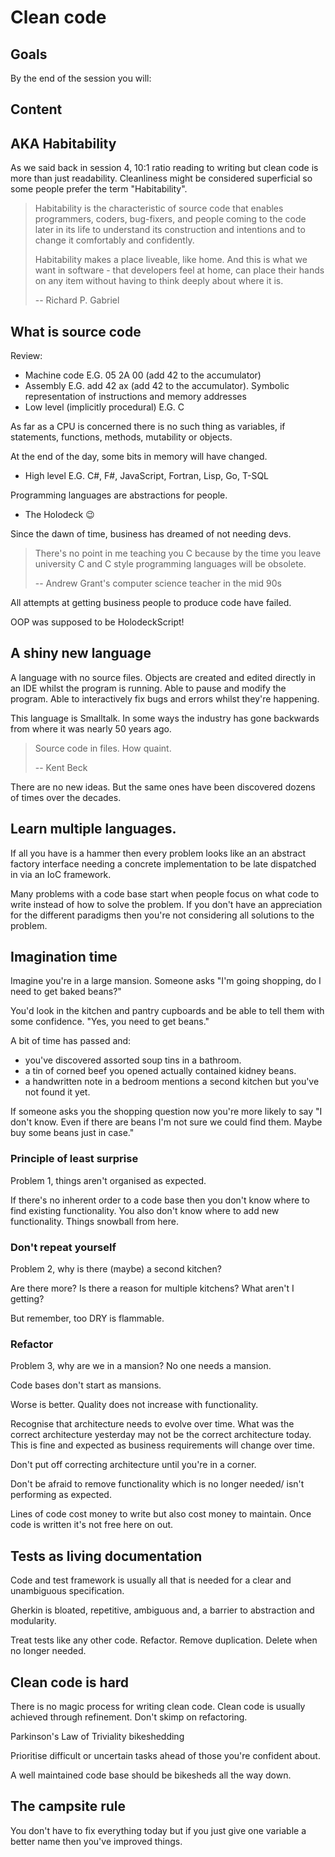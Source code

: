 # Clean code

## Goals

By the end of the session you will:

## Content

## AKA Habitability

As we said back in session 4, 10:1 ratio reading to writing but clean code is more than just readability. Cleanliness might be considered superficial so some people prefer the term "Habitability".

> Habitability is the characteristic of source code that enables programmers, coders, bug-fixers, and people coming to the code later in its life to understand its construction and intentions and to change it comfortably and confidently.
>
> Habitability makes a place liveable, like home. And this is what we want in software - that developers feel at home, can place their hands on any item without having to think deeply about where it is.
>
> -- Richard P. Gabriel

## What is source code

Review:

- Machine code E.G. 05 2A 00 (add 42 to the accumulator)
- Assembly E.G. add 42 ax (add 42 to the accumulator). Symbolic representation of instructions and memory addresses
- Low level (implicitly procedural) E.G. C

As far as a CPU is concerned there is no such thing as variables, if statements, functions, methods, mutability or objects.

At the end of the day, some bits in memory will have changed.

- High level E.G. C#, F#, JavaScript, Fortran, Lisp, Go, T-SQL

Programming languages are abstractions for people.

- The Holodeck 😉

Since the dawn of time, business has dreamed of not needing devs.

> There's no point in me teaching you C because by the time you leave university C and C style programming languages will be obsolete.
>
> -- Andrew Grant's computer science teacher in the mid 90s

All attempts at getting business people to produce code have failed.

OOP was supposed to be HolodeckScript!

## A shiny new language

A language with no source files. Objects are created and edited directly in an IDE whilst the program is running. Able to pause and modify the program. Able to interactively fix bugs and errors whilst they're happening.

This language is Smalltalk. In some ways the industry has gone backwards from where it was nearly 50 years ago.

> Source code in files. How quaint.
>
> -- Kent Beck

There are no new ideas. But the same ones have been discovered dozens of times over the decades.

## Learn multiple languages.

If all you have is a hammer then every problem looks like an an abstract factory interface needing a concrete implementation to be late dispatched in via an IoC framework.

Many problems with a code base start when people focus on what code to write instead of how to solve the problem. If you don't have an appreciation for the different paradigms then you're not considering all solutions to the problem.

## Imagination time

Imagine you're in a large mansion. Someone asks "I'm going shopping, do I need to get baked beans?"

You'd look in the kitchen and pantry cupboards and be able to tell them with some confidence. "Yes, you need to get beans."

A bit of time has passed and:

- you've discovered assorted soup tins in a bathroom.
- a tin of corned beef you opened actually contained kidney beans.
- a handwritten note in a bedroom mentions a second kitchen but you've not found it yet.

If someone asks you the shopping question now you're more likely to say "I don't know. Even if there are beans I'm not sure we could find them. Maybe buy some beans just in case."

### Principle of least surprise

Problem 1, things aren't organised as expected.

If there's no inherent order to a code base then you don't know where to find existing functionality. You also don't know where to add new functionality. Things snowball from here.

### Don't repeat yourself

Problem 2, why is there (maybe) a second kitchen?

Are there more? Is there a reason for multiple kitchens? What aren't I getting?

But remember, too DRY is flammable.

### Refactor

Problem 3, why are we in a mansion? No one needs a mansion.

Code bases don't start as mansions.

Worse is better. Quality does not increase with functionality.

Recognise that architecture needs to evolve over time. What was the correct architecture yesterday may not be the correct architecture today. This is fine and expected as business requirements will change over time.

Don't put off correcting architecture until you're in a corner.

Don't be afraid to remove functionality which is no longer needed/ isn't performing as expected.

Lines of code cost money to write but also cost money to maintain. Once code is written it's not free here on out.

## Tests as living documentation

Code and test framework is usually all that is needed for a clear and unambiguous specification.

Gherkin is bloated, repetitive, ambiguous and, a barrier to abstraction and modularity.

Treat tests like any other code. Refactor. Remove duplication. Delete when no longer needed.

## Clean code is hard

There is no magic process for writing clean code. Clean code is usually achieved through refinement. Don't skimp on refactoring.

Parkinson's Law of Triviality
bikeshedding

Prioritise difficult or uncertain tasks ahead of those you're confident about.

A well maintained code base should be bikesheds all the way down.

## The campsite rule

You don't have to fix everything today but if you just give one variable a better name then you've improved things.
